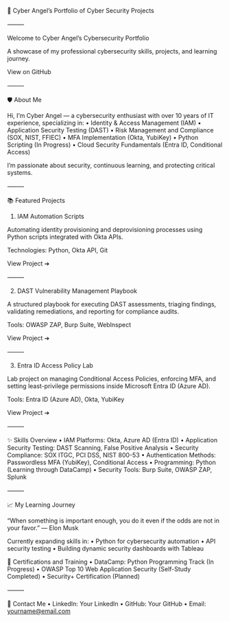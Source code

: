 🚀 Cyber Angel’s Portfolio of Cyber Security Projects

⸻

Welcome to Cyber Angel’s Cybersecurity Portfolio

A showcase of my professional cybersecurity skills, projects, and learning journey.

View on GitHub

⸻

🛡️ About Me

Hi, I’m Cyber Angel — a cybersecurity enthusiast with over 10 years of IT experience, specializing in:
	•	Identity & Access Management (IAM)
	•	Application Security Testing (DAST)
	•	Risk Management and Compliance (SOX, NIST, FFIEC)
	•	MFA Implementation (Okta, YubiKey)
	•	Python Scripting (In Progress)
	•	Cloud Security Fundamentals (Entra ID, Conditional Access)

I’m passionate about security, continuous learning, and protecting critical systems.

⸻

📚 Featured Projects

1. IAM Automation Scripts

Automating identity provisioning and deprovisioning processes using Python scripts integrated with Okta APIs.

Technologies: Python, Okta API, Git

View Project ➔

⸻

2. DAST Vulnerability Management Playbook

A structured playbook for executing DAST assessments, triaging findings, validating remediations, and reporting for compliance audits.

Tools: OWASP ZAP, Burp Suite, WebInspect

View Project ➔

⸻

3. Entra ID Access Policy Lab

Lab project on managing Conditional Access Policies, enforcing MFA, and setting least-privilege permissions inside Microsoft Entra ID (Azure AD).

Tools: Entra ID (Azure AD), Okta, YubiKey

View Project ➔

⸻

✨ Skills Overview
	•	IAM Platforms: Okta, Azure AD (Entra ID)
	•	Application Security Testing: DAST Scanning, False Positive Analysis
	•	Security Compliance: SOX ITGC, PCI DSS, NIST 800-53
	•	Authentication Methods: Passwordless MFA (YubiKey), Conditional Access
	•	Programming: Python (Learning through DataCamp)
	•	Security Tools: Burp Suite, OWASP ZAP, Splunk

⸻

📈 My Learning Journey

“When something is important enough, you do it even if the odds are not in your favor.”
— Elon Musk

Currently expanding skills in:
	•	Python for cybersecurity automation
	•	API security testing
	•	Building dynamic security dashboards with Tableau




 📜 Certifications and Training
	•	DataCamp: Python Programming Track (In Progress)
	•	OWASP Top 10 Web Application Security (Self-Study Completed)
	•	Security+ Certification (Planned)

⸻

📝 Contact Me
	•	LinkedIn: Your LinkedIn
	•	GitHub: Your GitHub
	•	Email: yourname@email.com
